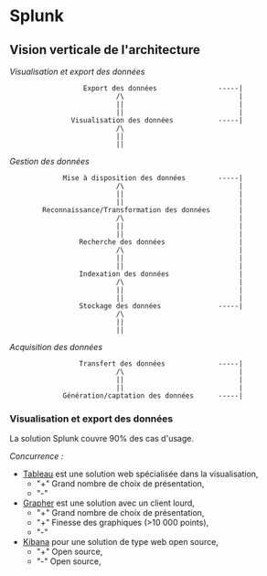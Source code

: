 # Splunk

## Vision verticale de l'architecture

_Visualisation et export des données_

                      Export des données               -----| 
                              /\                            | 
                              ||                            | 
                              ||                            |               
                   Visualisation des données           -----|               
                              /\
                              ||
                              || 
                              
_Gestion des données_   

                 Mise à disposition des données        -----|
                              /\                            |
                              ||                            | 
                              ||                            | 
            Reconnaissance/Transformation des données       |
                              /\                            |
                              ||                            |
                              ||                            |
                     Recherche des données                  |
                              /\                            |
                              ||                            |
                              ||                            |
                     Indexation des données                 |
                              /\                            |
                              ||                            |
                              ||                            |
                     Stockage des données              -----|
                              /\
                              ||
                              ||

_Acquisition des données_

                     Transfert des données             -----|
                              /\                            |
                              ||                            |
                              ||                            |
                 Génération/captation des données      -----|
               
### Visualisation et export des données

La solution Splunk couvre 90% des cas d'usage.

_Concurrence :_
* [Tableau](https://www.tableau.com) est une solution web spécialisée dans la visualisation,
    * "+" Grand nombre de choix de présentation,
    * "-"  
* [Grapher](http://www.goldensoftware.com/products/grapher) est une solution avec un client lourd,
    * "+" Grand nombre de choix de présentation, 
    * "+" Finesse des graphiques (>10 000 points),
    * "-"
* [Kibana](https://www.elastic.co/fr/products/kibana) pour une solution de type web open source,
    * "+" Open source,
    * "-" Open source,
